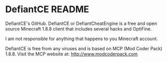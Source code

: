 # DefiantCE README
DefiantCE's GitHub.
DefiantCE or DefiantCheatEngine is a free and open source Minecraft 1.8.8 client that includes several hacks and OptiFine.

I am not responsible for anything that happens to you Minecraft account.

DefiantCE is free from any viruses and is based on MCP (Mod Coder Pack) 1.8.8.
Visit the MCP website at: http://www.modcoderpack.com
